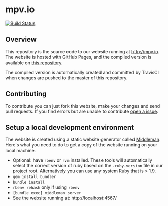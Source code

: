 mpv.io
======

[![Build Status](https://travis-ci.org/mpv-player/mpv.io.png?branch=master)](https://travis-ci.org/mpv-player/mpv.io)

Overview
--------

This repository is the source code to our website running at http://mpv.io.
The website is hosted with GitHub Pages, and the compiled version is available
on [this repository](https://github.com/mpv-player/mpv-player.github.io).

The compiled version is automatically created and committed by TravisCI when
changes are pushed to the master of this repository.

Contributing
------------

To contribute you can just fork this website, make your changes and send pull
requests. If you find errors but are unable to contribute
[open a issue](https://github.com/mpv-player/mpv.io/issues/new).

Setup a local development environment
-------------------------------------

The website is created using a static website generator called
[Middleman](http://middlemanapp.com/). Here's what you need to do to get a
copy of the website running on your local machine.

- Optional: have ``rbenv`` or ``rvm`` installed. These tools will automatically
  select the correct version of ruby based on the ``.ruby-version`` file in
  our project root. Alternatively you can use any system Ruby that is > 1.9.
- ``gem install bundler``
- ``bundle install``
- ``rbenv rehash`` only if using ``rbenv``
- ``[bundle exec] middleman server``
- See the website running at: http://localhost:4567/
